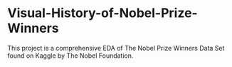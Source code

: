 # Visual-History-of-Nobel-Prize-Winners
This project is a comprehensive EDA of The Nobel Prize Winners Data Set found on Kaggle by The Nobel Foundation.
